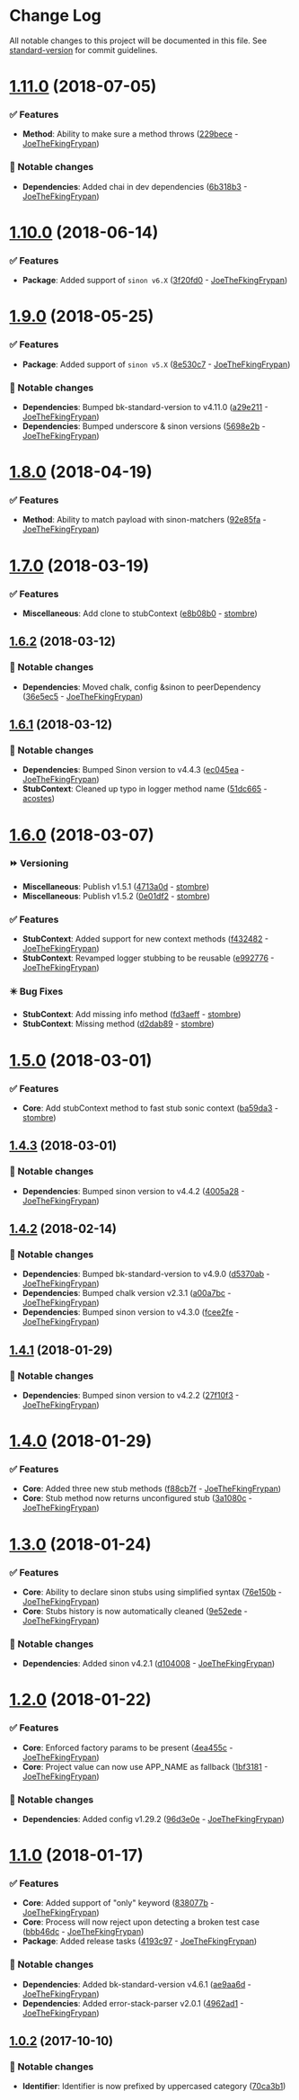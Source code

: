 # Change Log

All notable changes to this project will be documented in this file. See [standard-version](https://github.com/conventional-changelog/standard-version) for commit guidelines.

<a name="1.11.0"></a>
# [1.11.0](https://github.com/muonjs/mocha-suit/compare/v1.10.0...v1.11.0) (2018-07-05)


### ✅ Features

* **Method**: Ability to make sure a method throws ([229bece](https://github.com/muonjs/mocha-suit/commit/229bece) - [JoeTheFkingFrypan](https://github.com/JoeTheFkingFrypan))

### 🔄 Notable changes

* **Dependencies**: Added chai in dev dependencies ([6b318b3](https://github.com/muonjs/mocha-suit/commit/6b318b3) - [JoeTheFkingFrypan](https://github.com/JoeTheFkingFrypan))



<a name="1.10.0"></a>
# [1.10.0](https://github.com/muonjs/mocha-suit/compare/v1.9.0...v1.10.0) (2018-06-14)


### ✅ Features

* **Package**: Added support of `sinon v6.X` ([3f20fd0](https://github.com/muonjs/mocha-suit/commit/3f20fd0) - [JoeTheFkingFrypan](https://github.com/JoeTheFkingFrypan))



<a name="1.9.0"></a>
# [1.9.0](https://github.com/muonjs/mocha-suit/compare/v1.8.0...v1.9.0) (2018-05-25)


### ✅ Features

* **Package**: Added support of `sinon v5.X`  ([8e530c7](https://github.com/muonjs/mocha-suit/commit/8e530c7) - [JoeTheFkingFrypan](https://github.com/JoeTheFkingFrypan))

### 🔄 Notable changes

* **Dependencies**: Bumped bk-standard-version to v4.11.0 ([a29e211](https://github.com/muonjs/mocha-suit/commit/a29e211) - [JoeTheFkingFrypan](https://github.com/JoeTheFkingFrypan))
* **Dependencies**: Bumped underscore & sinon versions ([5698e2b](https://github.com/muonjs/mocha-suit/commit/5698e2b) - [JoeTheFkingFrypan](https://github.com/JoeTheFkingFrypan))



<a name="1.8.0"></a>
# [1.8.0](https://github.com/muonjs/mocha-suit/compare/v1.7.0...v1.8.0) (2018-04-19)


### ✅ Features

* **Method**: Ability to match payload with sinon-matchers ([92e85fa](https://github.com/muonjs/mocha-suit/commit/92e85fa) - [JoeTheFkingFrypan](https://github.com/JoeTheFkingFrypan))



<a name="1.7.0"></a>
# [1.7.0](https://github.com/muonjs/mocha-suit/compare/v1.6.2...v1.7.0) (2018-03-19)


### ✅ Features

* **Miscellaneous**: Add clone to stubContext ([e8b08b0](https://github.com/muonjs/mocha-suit/commit/e8b08b0) - [stombre](https://github.com/stombre))



<a name="1.6.2"></a>
## [1.6.2](https://github.com/muonjs/mocha-suit/compare/v1.6.1...v1.6.2) (2018-03-12)


### 🔄 Notable changes

* **Dependencies**: Moved chalk, config &sinon to peerDependency ([36e5ec5](https://github.com/muonjs/mocha-suit/commit/36e5ec5) - [JoeTheFkingFrypan](https://github.com/JoeTheFkingFrypan))



<a name="1.6.1"></a>
## [1.6.1](https://github.com/muonjs/mocha-suit/compare/v1.6.0...v1.6.1) (2018-03-12)


### 🔄 Notable changes

* **Dependencies**: Bumped Sinon version to v4.4.3 ([ec045ea](https://github.com/muonjs/mocha-suit/commit/ec045ea) - [JoeTheFkingFrypan](https://github.com/JoeTheFkingFrypan))
* **StubContext**: Cleaned up typo in logger method name ([51dc665](https://github.com/muonjs/mocha-suit/commit/51dc665) - [acostes](https://github.com/acostes))



<a name="1.6.0"></a>
# [1.6.0](https://github.com/muonjs/mocha-suit/compare/v1.5.0...v1.6.0) (2018-03-07)


### ⏩ Versioning

* **Miscellaneous**: Publish v1.5.1 ([4713a0d](https://github.com/muonjs/mocha-suit/commit/4713a0d) - [stombre](https://github.com/stombre))
* **Miscellaneous**: Publish v1.5.2 ([0e01df2](https://github.com/muonjs/mocha-suit/commit/0e01df2) - [stombre](https://github.com/stombre))

### ✅ Features

* **StubContext**: Added support for new context methods ([f432482](https://github.com/muonjs/mocha-suit/commit/f432482) - [JoeTheFkingFrypan](https://github.com/JoeTheFkingFrypan))
* **StubContext**: Revamped logger stubbing to be reusable ([e992776](https://github.com/muonjs/mocha-suit/commit/e992776) - [JoeTheFkingFrypan](https://github.com/JoeTheFkingFrypan))

### ✴️ Bug Fixes

* **StubContext**: Add missing info method ([fd3aeff](https://github.com/muonjs/mocha-suit/commit/fd3aeff) - [stombre](https://github.com/stombre))
* **StubContext**: Missing method ([d2dab89](https://github.com/muonjs/mocha-suit/commit/d2dab89) - [stombre](https://github.com/stombre))



<a name="1.5.0"></a>
# [1.5.0](https://github.com/muonjs/mocha-suit/compare/v1.4.3...v1.5.0) (2018-03-01)


### ✅ Features

* **Core**: Add stubContext method to fast stub sonic context ([ba59da3](https://github.com/muonjs/mocha-suit/commit/ba59da3) - [stombre](https://github.com/stombre))



<a name="1.4.3"></a>
## [1.4.3](https://github.com/muonjs/mocha-suit/compare/v1.4.2...v1.4.3) (2018-03-01)


### 🔄 Notable changes

* **Dependencies**: Bumped sinon version to v4.4.2 ([4005a28](https://github.com/muonjs/mocha-suit/commit/4005a28) - [JoeTheFkingFrypan](https://github.com/JoeTheFkingFrypan))



<a name="1.4.2"></a>
## [1.4.2](https://github.com/muonjs/mocha-suit/compare/v1.4.1...v1.4.2) (2018-02-14)


### 🔄 Notable changes

* **Dependencies**: Bumped bk-standard-version to v4.9.0 ([d5370ab](https://github.com/muonjs/mocha-suit/commit/d5370ab) - [JoeTheFkingFrypan](https://github.com/JoeTheFkingFrypan))
* **Dependencies**: Bumped chalk version v2.3.1 ([a00a7bc](https://github.com/muonjs/mocha-suit/commit/a00a7bc) - [JoeTheFkingFrypan](https://github.com/JoeTheFkingFrypan))
* **Dependencies**: Bumped sinon version to v4.3.0 ([fcee2fe](https://github.com/muonjs/mocha-suit/commit/fcee2fe) - [JoeTheFkingFrypan](https://github.com/JoeTheFkingFrypan))



<a name="1.4.1"></a>
## [1.4.1](https://github.com/muonjs/mocha-suit/compare/v1.4.0...v1.4.1) (2018-01-29)


### 🔄 Notable changes

* **Dependencies**: Bumped sinon version to v4.2.2 ([27f10f3](https://github.com/muonjs/mocha-suit/commit/27f10f3) - [JoeTheFkingFrypan](https://github.com/JoeTheFkingFrypan))



<a name="1.4.0"></a>
# [1.4.0](https://github.com/muonjs/mocha-suit/compare/v1.3.0...v1.4.0) (2018-01-29)


### ✅ Features

* **Core**: Added three new stub methods ([f88cb7f](https://github.com/muonjs/mocha-suit/commit/f88cb7f) - [JoeTheFkingFrypan](https://github.com/JoeTheFkingFrypan))
* **Core**: Stub method now returns unconfigured stub ([3a1080c](https://github.com/muonjs/mocha-suit/commit/3a1080c) - [JoeTheFkingFrypan](https://github.com/JoeTheFkingFrypan))



<a name="1.3.0"></a>
# [1.3.0](https://github.com/muonjs/mocha-suit/compare/v1.2.0...v1.3.0) (2018-01-24)


### ✅ Features

* **Core**: Ability to declare sinon stubs using simplified syntax ([76e150b](https://github.com/muonjs/mocha-suit/commit/76e150b) - [JoeTheFkingFrypan](https://github.com/JoeTheFkingFrypan))
* **Core**: Stubs history is now automatically cleaned ([9e52ede](https://github.com/muonjs/mocha-suit/commit/9e52ede) - [JoeTheFkingFrypan](https://github.com/JoeTheFkingFrypan))

### 🔄 Notable changes

* **Dependencies**: Added sinon v4.2.1 ([d104008](https://github.com/muonjs/mocha-suit/commit/d104008) - [JoeTheFkingFrypan](https://github.com/JoeTheFkingFrypan))



<a name="1.2.0"></a>
# [1.2.0](https://github.com/muonjs/mocha-suit/compare/v1.1.0...v1.2.0) (2018-01-22)


### ✅ Features

* **Core**: Enforced factory params to be present ([4ea455c](https://github.com/muonjs/mocha-suit/commit/4ea455c) - [JoeTheFkingFrypan](https://github.com/JoeTheFkingFrypan))
* **Core**: Project value can now use APP_NAME as fallback ([1bf3181](https://github.com/muonjs/mocha-suit/commit/1bf3181) - [JoeTheFkingFrypan](https://github.com/JoeTheFkingFrypan))

### 🔄 Notable changes

* **Dependencies**: Added config v1.29.2 ([96d3e0e](https://github.com/muonjs/mocha-suit/commit/96d3e0e) - [JoeTheFkingFrypan](https://github.com/JoeTheFkingFrypan))



<a name="1.1.0"></a>
# [1.1.0](https://github.com/muonjs/mocha-suit/compare/v1.0.2...v1.1.0) (2018-01-17)


### ✅ Features

* **Core**: Added support of "only" keyword ([838077b](https://github.com/muonjs/mocha-suit/commit/838077b) - [JoeTheFkingFrypan](https://github.com/JoeTheFkingFrypan))
* **Core**: Process will now reject upon detecting a broken test case ([bbb46dc](https://github.com/muonjs/mocha-suit/commit/bbb46dc) - [JoeTheFkingFrypan](https://github.com/JoeTheFkingFrypan))
* **Package**: Added release tasks ([4193c97](https://github.com/muonjs/mocha-suit/commit/4193c97) - [JoeTheFkingFrypan](https://github.com/JoeTheFkingFrypan))

### 🔄 Notable changes

* **Dependencies**: Added bk-standard-version v4.6.1 ([ae9aa6d](https://github.com/muonjs/mocha-suit/commit/ae9aa6d) - [JoeTheFkingFrypan](https://github.com/JoeTheFkingFrypan))
* **Dependencies**: Added error-stack-parser v2.0.1 ([4962ad1](https://github.com/muonjs/mocha-suit/commit/4962ad1) - [JoeTheFkingFrypan](https://github.com/JoeTheFkingFrypan))



<a name="1.0.2"></a>
## [1.0.2](https://github.com/muonjs/mocha-suit/compare/1.0.1...1.0.2) (2017-10-10)


### 🔄 Notable changes

* **Identifier**: Identifier is now prefixed by uppercased category ([70ca3b1](https://github.com/muonjs/mocha-suit/commit/70ca3b1))
